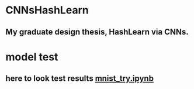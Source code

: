 # CNNsHashLearn
## My graduate design thesis, HashLearn via CNNs.

# model test
## here to look test results [mnist_try.ipynb](http://nbviewer.ipython.org/github/wangsouc/CNNsHashLearn/blob/master/mnist_try.ipynb)
